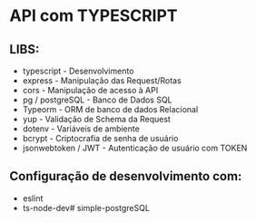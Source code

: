 # API com TYPESCRIPT

## LIBS:
- typescript - Desenvolvimento
- express - Manipulação das Request/Rotas
- cors - Manipulação de acesso à API
- pg / postgreSQL - Banco de Dados SQL
- Typeorm - ORM de banco de dados Relacional
- yup - Validação de Schema da Request
- dotenv - Variáveis de ambiente
- bcrypt - Criptocrafia de senha de usuário
- jsonwebtoken / JWT - Autenticação de usuário com TOKEN

## Configuração de desenvolvimento com: 
- eslint
- ts-node-dev# simple-postgreSQL
